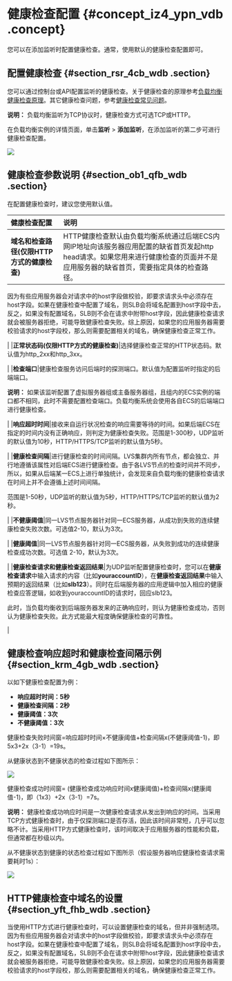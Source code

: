 # 健康检查配置 {#concept_iz4_ypn_vdb .concept}

您可以在添加监听时配置健康检查。通常，使用默认的健康检查配置即可。

## 配置健康检查 {#section_rsr_4cb_wdb .section}

您可以通过控制台或API配置监听的健康检查。关于健康检查的原理参考[负载均衡健康检查原理](intl.zh-CN/用户指南/监听/健康检查/健康检查介绍.md#)。其它健康检查问题，参考[健康检查常见问题](../../../../intl.zh-CN/常见问题/健康检查常见问题.md#)。

**说明：** 负载均衡监听为TCP协议时，健康检查方式可选TCP或HTTP。

在负载均衡实例的详情页面，单击**监听** \> **添加监听**，在添加监听的第二步可进行健康检查配置。

![](http://static-aliyun-doc.oss-cn-hangzhou.aliyuncs.com/assets/img/4138/2812_zh-CN.png)

## 健康检查参数说明 {#section_ob1_qfb_wdb .section}

在配置健康检查时，建议您使用默认值。

|健康检查配置|说明|
|:-----|:-|
|**域名和检查路径\(仅限HTTP方式的健康检查\)**|HTTP健康检查默认由负载均衡系统通过后端ECS内网IP地址向该服务器应用配置的缺省首页发起http head请求。如果您用来进行健康检查的页面并不是应用服务器的缺省首页，需要指定具体的检查路径。

因为有些应用服务器会对请求中的host字段做校验，即要求请求头中必须存在host字段。如果在健康检查中配置了域名，则SLB会将域名配置到host字段中去，反之，如果没有配置域名，SLB则不会在请求中附带host字段，因此健康检查请求就会被服务器拒绝，可能导致健康检查失败。综上原因，如果您的应用服务器需要校验请求的host字段校，那么则需要配置相关的域名，确保健康检查正常工作。

|
|**正常状态码\(仅限HTTP方式的健康检查\)**|选择健康检查正常的HTTP状态码。默认值为http\_2xx和http\_3xx。

|
|**检查端口**|健康检查服务访问后端时的探测端口。默认值为配置监听时指定的后端端口。

**说明：** 如果该监听配置了虚拟服务器组或主备服务器组，且组内的ECS实例的端口都不相同，此时不需要配置检查端口。负载均衡系统会使用各自ECS的后端端口进行健康检查。

|
|**响应超时时间**|接收来自运行状况检查的响应需要等待的时间。如果后端ECS在指定的时间内没有正确响应，则判定为健康检查失败。范围是1-300秒，UDP监听的默认值为10秒，HTTP/HTTPS/TCP监听的默认值为5秒。

|
|**健康检查间隔**|进行健康检查的时间间隔。LVS集群内所有节点，都会独立、并行地遵循该属性对后端ECS进行健康检查。由于各LVS节点的检查时间并不同步，所以，如果从后端某一ECS上进行单独统计，会发现来自负载均衡的健康检查请求在时间上并不会遵循上述时间间隔。

范围是1-50秒，UDP监听的默认值为5秒，HTTP/HTTPS/TCP监听的默认值为2秒。

|
|**不健康阈值**|同一LVS节点服务器针对同一ECS服务器，从成功到失败的连续健康检查失败次数。可选值2-10，默认为3次。

|
|**健康阈值**|同一LVS节点服务器针对同一ECS服务器，从失败到成功的连续健康检查成功次数。可选值 2-10，默认为3次。

|
|**健康检查请求和健康检查返回结果**|为UDP监听配置健康检查时，您可以在**健康检查请求**中输入请求的内容（比如**youraccountID**），在**健康检查返回结果**中输入预期的返回结果（比如**slb123**）。同时在后端服务器的应用逻辑中加入相应的健康检查应答逻辑，如收到youraccountID的请求时，回应slb123。

此时，当负载均衡收到后端服务器发来的正确响应时，则认为健康检查成功，否则认为健康检查失败。此方式能最大程度确保健康检查的可靠性。

|

## 健康检查响应超时和健康检查间隔示例 {#section_krm_4gb_wdb .section}

以如下健康检查配置为例：

-   **响应超时时间：5秒**
-   **健康检查间隔：2秒**
-   **健康阈值：3次**
-   **不健康阈值：3次**

健康检查失败时间窗=响应超时时间×不健康阈值+检查间隔x\(不健康阈值-1\)，即5x3+2x（3-1）=19s。

从健康状态到不健康状态的检查过程如下图所示：

![](http://static-aliyun-doc.oss-cn-hangzhou.aliyuncs.com/assets/img/4138/2816_zh-CN.png)

健康检查成功时间窗= \(健康检查成功响应时间x健康阈值\)+检查间隔x\(健康阈值-1\)，即（1x3）+2x（3-1）=7s。

**说明：** 健康检查成功响应时间是一次健康检查请求从发出到响应的时间。当采用TCP方式健康检查时，由于仅探测端口是否存活，因此该时间非常短，几乎可以忽略不计。当采用HTTP方式健康检查时，该时间取决于应用服务器的性能和负载，但通常都在秒级以内。

从不健康状态到健康的状态检查过程如下图所示（假设服务器响应健康检查请求需要耗时1s）：

![](http://static-aliyun-doc.oss-cn-hangzhou.aliyuncs.com/assets/img/4138/2820_zh-CN.png)

## HTTP健康检查中域名的设置 {#section_yft_fhb_wdb .section}

当使用HTTP方式进行健康检查时，可以设置健康检查的域名，但并非强制选项。因为有些应用服务器会对请求中的host字段做校验，即要求请求头中必须存在host字段。如果在健康检查中配置了域名，则SLB会将域名配置到host字段中去，反之，如果没有配置域名，SLB则不会在请求中附带host字段，因此健康检查请求就会被服务器拒绝，可能导致健康检查失败。综上原因，如果您的应用服务器需要校验请求的host字段校，那么则需要配置相关的域名，确保健康检查正常工作。

